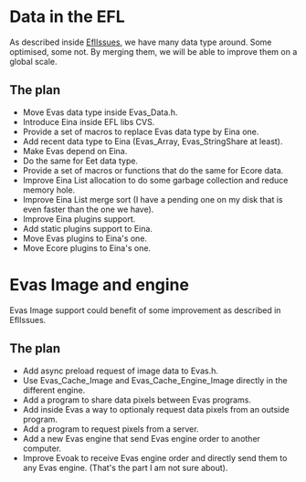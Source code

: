 # Data in the EFL #

As described inside [EflIssues](http://code.google.com/p/efl-research/wiki/EflIssues), we have many data type around. Some optimised, some not. By merging them, we will be able to improve them on a global scale.

## The plan ##

  * Move Evas data type inside Evas\_Data.h.
  * Introduce Eina inside EFL libs CVS.
  * Provide a set of macros to replace Evas data type by Eina one.
  * Add recent data type to Eina (Evas\_Array, Evas\_StringShare at least).
  * Make Evas depend on Eina.
  * Do the same for Eet data type.
  * Provide a set of macros or functions that do the same for Ecore data.
  * Improve Eina List allocation to do some garbage collection and reduce memory hole.
  * Improve Eina List merge sort (I have a pending one on my disk that is even faster than the one we have).
  * Improve Eina plugins support.
  * Add static plugins support to Eina.
  * Move Evas plugins to Eina's one.
  * Move Ecore plugins to Eina's one.

# Evas Image and engine #

Evas Image support could benefit of some improvement as described in EflIssues.

## The plan ##

  * Add async preload request of image data to Evas.h.
  * Use Evas\_Cache\_Image and Evas\_Cache\_Engine\_Image directly in the different engine.
  * Add a program to share data pixels between Evas programs.
  * Add inside Evas a way to optionaly request data pixels from an outside program.
  * Add a program to request pixels from a server.
  * Add a new Evas engine that send Evas engine order to another computer.
  * Improve Evoak to receive Evas engine order and directly send them to any Evas engine. (That's the part I am not sure about).